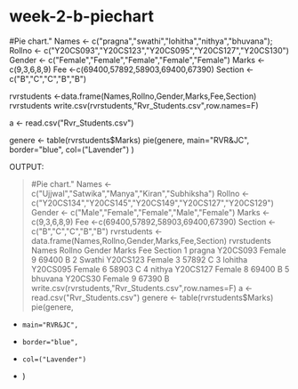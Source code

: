 # week-2-b-piechart
#Pie chart."
Names <- c("pragna","swathi","lohitha","nithya","bhuvana");
Rollno <- c("Y20CS093","Y20CS123","Y20CS095","Y20CS127","Y20CS130")
Gender <- c("Female","Female","Female","Female","Female")
Marks <-c(9,3,6,8,9)
Fee <-c(69400,57892,58903,69400,67390)
Section <-c("B","C","C","B","B")

rvrstudents <-data.frame(Names,Rollno,Gender,Marks,Fee,Section)
rvrstudents
write.csv(rvrstudents,"Rvr_Students.csv",row.names=F)

a <- read.csv("Rvr_Students.csv")



genere <- table(rvrstudents$Marks)
pie(genere,
    main="RVR&JC",
    border="blue",
    col=("Lavender")
)




OUTPUT:
> #Pie chart."
> Names <- c("Ujjwal","Satwika","Manya","Kiran","Subhiksha")
> Rollno <- c("Y20CS134","Y20CS145","Y20CS149","Y20CS127","Y20CS129")
> Gender <- c("Male","Female","Female","Male","Female")
> Marks <-c(9,3,6,8,9)
> Fee <-c(69400,57892,58903,69400,67390)
> Section <-c("B","C","C","B","B")
> rvrstudents <-data.frame(Names,Rollno,Gender,Marks,Fee,Section)
> rvrstudents
      Names   Rollno Gender Marks   Fee Section
1    pragna Y20CS093   Female     9 69400       B
2   Swathi Y20CS123 Female     3 57892       C
3     lohitha Y20CS095 Female     6 58903       C
4     nithya Y20CS127   Female     8 69400       B
5 bhuvana Y20CS30 Female     9 67390       B
> write.csv(rvrstudents,"Rvr_Students.csv",row.names=F)
> a <- read.csv("Rvr_Students.csv")
> genere <- table(rvrstudents$Marks)
> pie(genere,
+     main="RVR&JC",
+     border="blue",
+     col=("Lavender")
+ )
